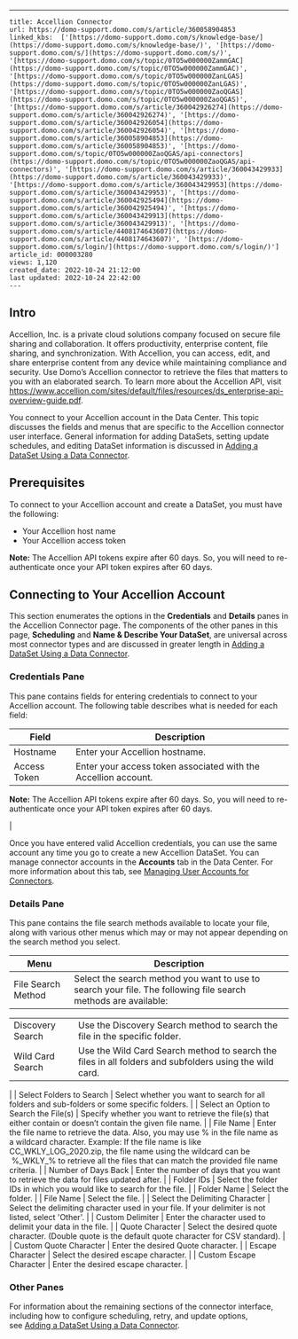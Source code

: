 ---
    title: Accellion Connector
    url: https://domo-support.domo.com/s/article/360058904853
    linked_kbs:  ['[https://domo-support.domo.com/s/knowledge-base/](https://domo-support.domo.com/s/knowledge-base/)', '[https://domo-support.domo.com/s/](https://domo-support.domo.com/s/)', '[https://domo-support.domo.com/s/topic/0TO5w000000ZammGAC](https://domo-support.domo.com/s/topic/0TO5w000000ZammGAC)', '[https://domo-support.domo.com/s/topic/0TO5w000000ZanLGAS](https://domo-support.domo.com/s/topic/0TO5w000000ZanLGAS)', '[https://domo-support.domo.com/s/topic/0TO5w000000ZaoQGAS](https://domo-support.domo.com/s/topic/0TO5w000000ZaoQGAS)', '[https://domo-support.domo.com/s/article/360042926274](https://domo-support.domo.com/s/article/360042926274)', '[https://domo-support.domo.com/s/article/360042926054](https://domo-support.domo.com/s/article/360042926054)', '[https://domo-support.domo.com/s/article/360058904853](https://domo-support.domo.com/s/article/360058904853)', '[https://domo-support.domo.com/s/topic/0TO5w000000ZaoQGAS/api-connectors](https://domo-support.domo.com/s/topic/0TO5w000000ZaoQGAS/api-connectors)', '[https://domo-support.domo.com/s/article/360043429933](https://domo-support.domo.com/s/article/360043429933)', '[https://domo-support.domo.com/s/article/360043429953](https://domo-support.domo.com/s/article/360043429953)', '[https://domo-support.domo.com/s/article/360042925494](https://domo-support.domo.com/s/article/360042925494)', '[https://domo-support.domo.com/s/article/360043429913](https://domo-support.domo.com/s/article/360043429913)', '[https://domo-support.domo.com/s/article/4408174643607](https://domo-support.domo.com/s/article/4408174643607)', '[https://domo-support.domo.com/s/login/](https://domo-support.domo.com/s/login/)']
    article_id: 000003280
    views: 1,120
    created_date: 2022-10-24 21:12:00
    last updated: 2022-10-24 22:42:00
    ---



Intro
-----


Accellion, Inc. is a private cloud solutions company focused on secure file sharing and collaboration. It offers productivity, enterprise content, file sharing, and synchronization. With Accellion, you can access, edit, and share enterprise content from any device while maintaining compliance and security. Use Domo’s Accellion connector to retrieve the files that matters to you with an elaborated search. To learn more about the Accellion API, visit <https://www.accellion.com/sites/default/files/resources/ds_enterprise-api-overview-guide.pdf>.


You connect to your Accellion account in the Data Center. This topic discusses the fields and menus that are specific to the Accellion connector user interface. General information for adding DataSets, setting update schedules, and editing DataSet information is discussed in [Adding a DataSet Using a Data Connector](/s/article/360042926274 "Adding a DataSet Using a Data Connector").


Prerequisites
-------------


To connect to your Accellion account and create a DataSet, you must have the following:


* Your Accellion host name
* Your Accellion access token







**Note:** The Accellion API tokens expire after 60 days. So, you will need to re-authenticate once your API token expires after 60 days.



Connecting to Your Accellion Account
------------------------------------


This section enumerates the options in the **Credentials** and **Details** panes in the Accellion Connector page. The components of the other panes in this page, **Scheduling** and **Name & Describe Your DataSet**, are universal across most connector types and are discussed in greater length in [Adding a DataSet Using a Data Connector](/s/article/360042926274 "Adding a DataSet Using a Data Connector").


### Credentials Pane


This pane contains fields for entering credentials to connect to your Accellion account. The following table describes what is needed for each field:  




| Field | Description |
| --- | --- |
| Hostname | Enter your Accellion hostname. |
| Access Token | Enter your access token associated with the Accellion account.





**Note:** The Accellion API tokens expire after 60 days. So, you will need to re-authenticate once your API token expires after 60 days.


 |


Once you have entered valid Accellion credentials, you can use the same account any time you go to create a new Accellion DataSet. You can manage connector accounts in the **Accounts** tab in the Data Center. For more information about this tab, see [Managing User Accounts for Connectors](/s/article/360042926054 "Managing User Accounts for Connectors").


### Details Pane


This pane contains the file search methods available to locate your file, along with various other menus which may or may not appear depending on the search method you select.




| Menu | Description |
| --- | --- |
| File Search Method | Select the search method you want to use to search your file. The following file search methods are available:

|  |  |
| --- | --- |
| Discovery Search | Use the Discovery Search method to search the file in the specific folder. |
| Wild Card Search | Use the Wild Card Search method to search the files in all folders and subfolders using the wild card. |

 |
| Select Folders to Search | Select whether you want to search for all folders and sub-folders or some specific folders. |
| Select an Option to Search the File(s) | Specify whether you want to retrieve the file(s) that either contain or doesn’t contain the given file name. |
| File Name | Enter the file name to retrieve the data. Also, you may use % in the file name as a wildcard character.
Example: If the file name is like CC\_WKLY\_LOG\_2020.zip, the file name using the wildcard can be  %\_WKLY\_% to retrieve all the files that can match the provided file name criteria. |
| Number of Days Back | Enter the number of days that you want to retrieve the data for files updated after. |
| Folder IDs | Select the folder IDs in which you would like to search for the file. |
| Folder Name | Select the folder. |
| File Name | Select the file. |
| Select the Delimiting Character | Select the delimiting character used in your file. If your delimiter is not listed, select 'Other'. |
| Custom Delimiter | Enter the character used to delimit your data in the file. |
| Quote Character | Select the desired quote character. (Double quote is the default quote character for CSV standard). |
| Custom Quote Character | Enter the desired Quote character. |
| Escape Character | Select the desired escape character. |
| Custom Escape Character | Enter the desired escape character. |


### Other Panes


For information about the remaining sections of the connector interface, including how to configure scheduling, retry, and update options, see [Adding a DataSet Using a Data Connector](/s/article/360042926274 "Adding a DataSet Using a Data Connector").

